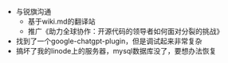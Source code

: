 - 与锐旗沟通
	- 基于wiki.md的翻译站
	- 推广《助力全球协作：开源代码的领导者如何面对分裂的挑战》
- 找到了一个google-chatgpt-plugin，但是调试起来非常复杂
- 搞坏了我的linode上的服务器，mysql数据库没了，要想办法恢复